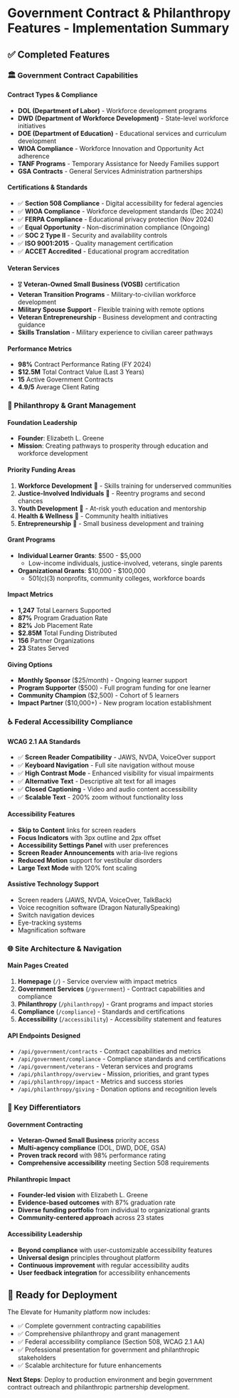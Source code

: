 # Government Contract & Philanthropy Features - Implementation Summary

## ✅ Completed Features

### 🏛️ Government Contract Capabilities

#### **Contract Types & Compliance**
- **DOL (Department of Labor)** - Workforce development programs
- **DWD (Department of Workforce Development)** - State-level workforce initiatives  
- **DOE (Department of Education)** - Educational services and curriculum development
- **WIOA Compliance** - Workforce Innovation and Opportunity Act adherence
- **TANF Programs** - Temporary Assistance for Needy Families support
- **GSA Contracts** - General Services Administration partnerships

#### **Certifications & Standards**
- ✅ **Section 508 Compliance** - Digital accessibility for federal agencies
- ✅ **WIOA Compliance** - Workforce development standards (Dec 2024)
- ✅ **FERPA Compliance** - Educational privacy protection (Nov 2024)
- ✅ **Equal Opportunity** - Non-discrimination compliance (Ongoing)
- ✅ **SOC 2 Type II** - Security and availability controls
- ✅ **ISO 9001:2015** - Quality management certification
- ✅ **ACCET Accredited** - Educational program accreditation

#### **Veteran Services**
- 🎖️ **Veteran-Owned Small Business (VOSB)** certification
- **Veteran Transition Programs** - Military-to-civilian workforce development
- **Military Spouse Support** - Flexible training with remote options
- **Veteran Entrepreneurship** - Business development and contracting guidance
- **Skills Translation** - Military experience to civilian career pathways

#### **Performance Metrics**
- **98%** Contract Performance Rating (FY 2024)
- **$12.5M** Total Contract Value (Last 3 Years)
- **15** Active Government Contracts
- **4.9/5** Average Client Rating

### 💜 Philanthropy & Grant Management

#### **Foundation Leadership**
- **Founder**: Elizabeth L. Greene
- **Mission**: Creating pathways to prosperity through education and workforce development

#### **Priority Funding Areas**
1. **Workforce Development** 💼 - Skills training for underserved communities
2. **Justice-Involved Individuals** 🔄 - Reentry programs and second chances
3. **Youth Development** 🌟 - At-risk youth education and mentorship
4. **Health & Wellness** 🏥 - Community health initiatives
5. **Entrepreneurship** 🚀 - Small business development and training

#### **Grant Programs**
- **Individual Learner Grants**: $500 - $5,000
  - Low-income individuals, justice-involved, veterans, single parents
- **Organizational Grants**: $10,000 - $100,000
  - 501(c)(3) nonprofits, community colleges, workforce boards

#### **Impact Metrics**
- **1,247** Total Learners Supported
- **87%** Program Graduation Rate
- **82%** Job Placement Rate
- **$2.85M** Total Funding Distributed
- **156** Partner Organizations
- **23** States Served

#### **Giving Options**
- **Monthly Sponsor** ($25/month) - Ongoing learner support
- **Program Supporter** ($500) - Full program funding for one learner
- **Community Champion** ($2,500) - Cohort of 5 learners
- **Impact Partner** ($10,000+) - New program location establishment

### ♿ Federal Accessibility Compliance

#### **WCAG 2.1 AA Standards**
- ✅ **Screen Reader Compatibility** - JAWS, NVDA, VoiceOver support
- ✅ **Keyboard Navigation** - Full site navigation without mouse
- ✅ **High Contrast Mode** - Enhanced visibility for visual impairments
- ✅ **Alternative Text** - Descriptive alt text for all images
- ✅ **Closed Captioning** - Video and audio content accessibility
- ✅ **Scalable Text** - 200% zoom without functionality loss

#### **Accessibility Features**
- **Skip to Content** links for screen readers
- **Focus Indicators** with 3px outline and 2px offset
- **Accessibility Settings Panel** with user preferences
- **Screen Reader Announcements** with aria-live regions
- **Reduced Motion** support for vestibular disorders
- **Large Text Mode** with 120% font scaling

#### **Assistive Technology Support**
- Screen readers (JAWS, NVDA, VoiceOver, TalkBack)
- Voice recognition software (Dragon NaturallySpeaking)
- Switch navigation devices
- Eye-tracking systems
- Magnification software

### 🌐 Site Architecture & Navigation

#### **Main Pages Created**
1. **Homepage** (`/`) - Service overview with impact metrics
2. **Government Services** (`/government`) - Contract capabilities and compliance
3. **Philanthropy** (`/philanthropy`) - Grant programs and impact stories
4. **Compliance** (`/compliance`) - Standards and certifications
5. **Accessibility** (`/accessibility`) - Accessibility statement and features

#### **API Endpoints Designed**
- `/api/government/contracts` - Contract capabilities and metrics
- `/api/government/compliance` - Compliance standards and certifications
- `/api/government/veterans` - Veteran services and programs
- `/api/philanthropy/overview` - Mission, priorities, and grant types
- `/api/philanthropy/impact` - Metrics and success stories
- `/api/philanthropy/giving` - Donation options and recognition levels

### 🎯 Key Differentiators

#### **Government Contracting**
- **Veteran-Owned Small Business** priority access
- **Multi-agency compliance** (DOL, DWD, DOE, GSA)
- **Proven track record** with 98% performance rating
- **Comprehensive accessibility** meeting Section 508 requirements

#### **Philanthropic Impact**
- **Founder-led vision** with Elizabeth L. Greene
- **Evidence-based outcomes** with 87% graduation rate
- **Diverse funding portfolio** from individual to organizational grants
- **Community-centered approach** across 23 states

#### **Accessibility Leadership**
- **Beyond compliance** with user-customizable accessibility features
- **Universal design** principles throughout platform
- **Continuous improvement** with regular accessibility audits
- **User feedback integration** for accessibility enhancements

## 🚀 Ready for Deployment

The Elevate for Humanity platform now includes:
- ✅ Complete government contracting capabilities
- ✅ Comprehensive philanthropy and grant management
- ✅ Federal accessibility compliance (Section 508, WCAG 2.1 AA)
- ✅ Professional presentation for government and philanthropic stakeholders
- ✅ Scalable architecture for future enhancements

**Next Steps**: Deploy to production environment and begin government contract outreach and philanthropic partnership development.